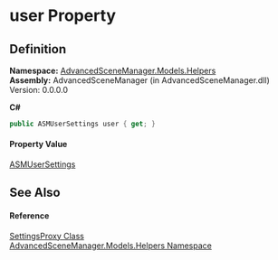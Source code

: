 # user Property




## Definition
**Namespace:** <a href="N_AdvancedSceneManager_Models_Helpers.md">AdvancedSceneManager.Models.Helpers</a>  
**Assembly:** AdvancedSceneManager (in AdvancedSceneManager.dll) Version: 0.0.0.0

**C#**
``` C#
public ASMUserSettings user { get; }
```



#### Property Value
<a href="T_AdvancedSceneManager_Models_ASMUserSettings.md">ASMUserSettings</a>

## See Also


#### Reference
<a href="T_AdvancedSceneManager_Models_Helpers_SettingsProxy.md">SettingsProxy Class</a>  
<a href="N_AdvancedSceneManager_Models_Helpers.md">AdvancedSceneManager.Models.Helpers Namespace</a>  
